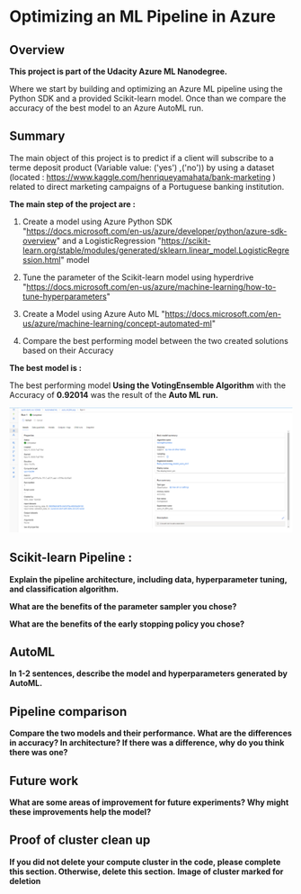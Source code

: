 # Optimizing an ML Pipeline in Azure

## Overview
**This project is part of the Udacity Azure ML Nanodegree.**

Where we start by building and optimizing an Azure ML pipeline using the Python SDK and a provided Scikit-learn model. Once than we compare the accuracy of the best model to an Azure AutoML run. 

## Summary
The main object of this project is to predict if a client will subscribe to a terme deposit product (Variable value: ('yes') ,('no')) by using a dataset  (located  : https://www.kaggle.com/henriqueyamahata/bank-marketing ) related to direct marketing campaigns of a Portuguese banking institution.

**The main step of the project are :**

1. Create a model using Azure Python SDK "https://docs.microsoft.com/en-us/azure/developer/python/azure-sdk-overview"  and a LogisticRegression "https://scikit-learn.org/stable/modules/generated/sklearn.linear_model.LogisticRegression.html" model

2. Tune the parameter of the Scikit-learn model using hyperdrive "https://docs.microsoft.com/en-us/azure/machine-learning/how-to-tune-hyperparameters"

3. Create a Model using Azure Auto ML "https://docs.microsoft.com/en-us/azure/machine-learning/concept-automated-ml" 

4. Compare the best performing model between the two created solutions based on their Accuracy 

**The best model is  :**

The best performing model **Using the VotingEnsemble Algorithm** with the Accuracy of **0.92014** was the result of the **Auto ML run.**

![Auto ML Run](a.PNG "Auto ML Run")









## Scikit-learn Pipeline :
**Explain the pipeline architecture, including data, hyperparameter tuning, and classification algorithm.**

**What are the benefits of the parameter sampler you chose?**

**What are the benefits of the early stopping policy you chose?**

## AutoML
**In 1-2 sentences, describe the model and hyperparameters generated by AutoML.**

## Pipeline comparison
**Compare the two models and their performance. What are the differences in accuracy? In architecture? If there was a difference, why do you think there was one?**

## Future work
**What are some areas of improvement for future experiments? Why might these improvements help the model?**

## Proof of cluster clean up
**If you did not delete your compute cluster in the code, please complete this section. Otherwise, delete this section.**
**Image of cluster marked for deletion**
